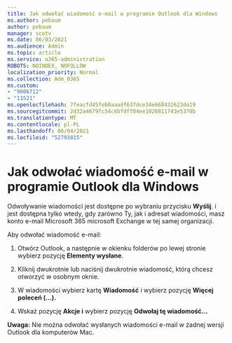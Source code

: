```yaml
---
title: Jak odwołać wiadomość e-mail w programie Outlook dla Windows
ms.author: pebaum
author: pebaum
manager: scotv
ms.date: 06/03/2021
ms.audience: Admin
ms.topic: article
ms.service: o365-administration
ROBOTS: NOINDEX, NOFOLLOW
localization_priority: Normal
ms.collection: Adm_O365
ms.custom:
- "9006712"
- "11521"
ms.openlocfilehash: 7feacfd45feb0aaadf637dce34e668432623da19
ms.sourcegitcommit: 2d32a4679fc54c6bfdff04ee1026811743e5370b
ms.translationtype: MT
ms.contentlocale: pl-PL
ms.lasthandoff: 06/04/2021
ms.locfileid: "52793815"
---
```

# <a name="how-to-recall-an-email-message-in-outlook-for-windows"></a>Jak odwołać wiadomość e-mail w programie Outlook dla Windows

Odwoływanie wiadomości jest dostępne po wybraniu przycisku **Wyślij**. i jest dostępna tylko wtedy, gdy zarówno Ty, jak i adresat wiadomości, masz konto e-mail Microsoft 365 microsoft Exchange w tej samej organizacji. 

Aby odwołać wiadomość e-mail:

1. Otwórz Outlook, a następnie w okienku folderów po lewej stronie wybierz pozycję **Elementy wysłane**.

1. Kliknij dwukrotnie lub naciśnij dwukrotnie wiadomość, którą chcesz otworzyć w osobnym oknie.

1. W wiadomości wybierz kartę **Wiadomość** i wybierz pozycję **Więcej poleceń (...).**

1. Wskaż pozycję **Akcje i** wybierz pozycję **Odwołaj tę wiadomość...**

**Uwaga:** Nie można odwołać wysłanych wiadomości e-mail w żadnej wersji Outlook dla komputerów Mac.